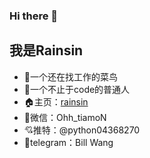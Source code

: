 ### Hi there 👋
## 我是Rainsin
- 🤔一个还在找工作的菜鸟
- 💪一个不止于code的普通人
- 🏠主页：[rainsin](rainsin.name)
- 💬微信：Ohh_tiamoN
- 💘推特：@python04368270
- 🔞telegram：Bill Wang
<!--
**2000python/2000python** is a ✨ _special_ ✨ repository because its `README.md` (this file) appears on your GitHub profile.

Here are some ideas to get you started:

- 🔭 I’m currently working on ...
- 🌱 I’m currently learning ...
- 👯 I’m looking to collaborate on ...
- 🤔 I’m looking for help with ...
- 💬 Ask me about ...
- 📫 How to reach me: ...
- 😄 Pronouns: ...
- ⚡ Fun fact: ...
-->

